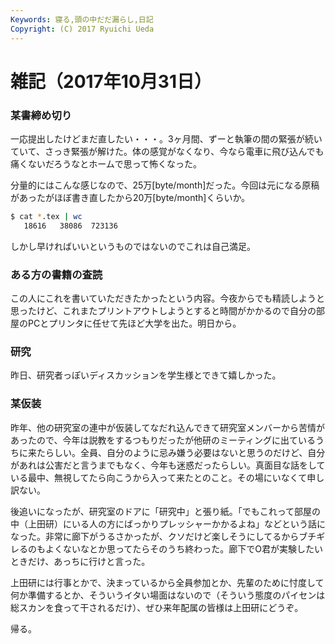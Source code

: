 ```yaml
---
Keywords: 寝る,頭の中だだ漏らし,日記
Copyright: (C) 2017 Ryuichi Ueda
---
```


# 雑記（2017年10月31日）

### 某書締め切り

一応提出したけどまだ直したい・・・。3ヶ月間、ずーと執筆の間の緊張が続いていて、さっき緊張が解けた。体の感覚がなくなり、今なら電車に飛び込んでも痛くないだろうなとホームで思って怖くなった。


分量的にはこんな感じなので、25万[byte/month]だった。今回は元になる原稿があったがほぼ書き直したから20万[byte/month]くらいか。

```bash
$ cat *.tex | wc
   18616   38086  723136
```

しかし早ければいいというものではないのでこれは自己満足。

### ある方の書籍の査読

この人にこれを書いていただきたかったという内容。今夜からでも精読しようと思ったけど、これまたプリントアウトしようとすると時間がかかるので自分の部屋のPCとプリンタに任せて先ほど大学を出た。明日から。

### 研究

昨日、研究者っぽいディスカッションを学生様とできて嬉しかった。

### 某仮装

昨年、他の研究室の連中が仮装してなだれ込んできて研究室メンバーから苦情があったので、今年は説教をするつもりだったが他研のミーティングに出ているうちに来たらしい。全員、自分のように忌み嫌う必要はないと思うのだけど、自分があれは公害だと言うまでもなく、今年も迷惑だったらしい。真面目な話をしている最中、無視してたら向こうから入って来たとのこと。その場にいなくて申し訳ない。

後追いになったが、研究室のドアに「研究中」と張り紙。「でもこれって部屋の中（上田研）にいる人の方にばっかりプレッシャーかかるよね」などという話になった。非常に廊下がうるさかったが、クソだけど楽しそうにしてるからブチギレるのもよくないなとか思ってたらそのうち終わった。廊下でO君が実験したいときだけ、あっちに行けと言った。

上田研には行事とかで、決まっているから全員参加とか、先輩のために忖度して何か準備するとか、そういうイタい場面はないので（そういう態度のパイセンは総スカンを食って干されるだけ）、ぜひ来年配属の皆様は上田研にどうぞ。



帰る。
